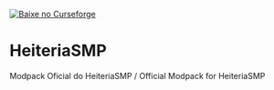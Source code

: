 [![Baixe no Curseforge](http://cf.way2muchnoise.eu/title/heiteriasmp.svg)](https://www.curseforge.com/minecraft/modpacks/heiteriasmp)

# HeiteriaSMP
Modpack Oficial do HeiteriaSMP / Official Modpack for HeiteriaSMP 

